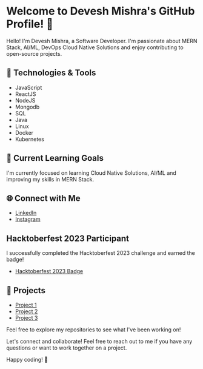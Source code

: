 # Welcome to Devesh Mishra's GitHub Profile! 👋

Hello! I'm Devesh Mishra, a Software Developer. I'm passionate about MERN Stack, AI/ML, DevOps Cloud Native Solutions and enjoy contributing to open-source projects.

## 🔧 Technologies & Tools

- JavaScript
- ReactJS
- NodeJS
- Mongodb
- SQL
- Java
- Linux
- Docker
- Kubernetes

## 🌱 Current Learning Goals

I'm currently focused on learning Cloud Native Solutions, AI/ML and improving my skills in MERN Stack.


## 🌐 Connect with Me

- [LinkedIn](https://www.linkedin.com/in/devesh-mishra-155166249)
- [Instagram](https://instagram.com/deveshmishra1307?igshid=OGQ5ZDc2ODk2ZA==)

## Hacktoberfest 2023 Participant

I successfully completed the Hacktoberfest 2023 challenge and earned the badge!

- [Hacktoberfest 2023 Badge]((https://www.holopin.io/@deveshmishra13))

## 🚀 Projects

- [Project 1](https://fotoshoot.in)
- [Project 2](https://github.com/devesh-mishra13/pgrental)
- [Project 3](https://devesh-mishra13.github.io/WearIT/)

Feel free to explore my repositories to see what I've been working on!

Let's connect and collaborate! Feel free to reach out to me if you have any questions or want to work together on a project.

Happy coding! 🚀
